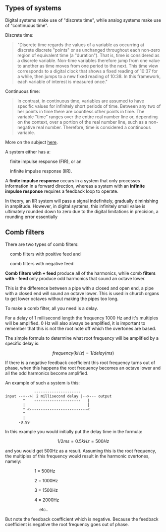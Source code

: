 ## Types of systems

Digital systems make use of "discrete time", while analog systems make use of "continuous time".

Discrete time:

> "Discrete time regards the values ​​of a variable as occurring at discrete discrete "points" or as unchanged throughout each non-zero region of equivalent time (a "duration"). That is, time is considered as a discrete variable. Non-time variables therefore jump from one value to another as time moves from one period to the next. This time view corresponds to a digital clock that shows a fixed reading of 10:37 for a while, then jumps to a new fixed reading of 10:38. In this framework, each variable of interest is measured once."

Continuous time:

> In contrast, in continuous time, variables are assumed to have specific values ​​for infinitely short periods of time. Between any two of her points in time there are countless other points in time. The variable "time" ranges over the entire real number line or, depending on the context, over a portion of the real number line, such as a non-negative real number. Therefore, time is considered a continuous variable.

More on the subject [here](https://academic-accelerator.com/encyclopedia/discrete-time-and-continuous-time).

A system either has a:

    finite impulse response (FIR), or an

    infinite impulse response (IIR).

A **finite impulse response** occurs in a system that only processes information in a forward direction, whereas a system with an **infinite impulse response** requires a feedback loop to operate.

In theory, an IIR system will pass a signal indefinitely, gradually diminishing in amplitude. However, in digital systems, this infinitely small value is ultimately rounded down to zero due to the digital limitations in precision, a rounding error essentially

## Comb filters

There are two types of comb filters:

    comb filters with positive feed and

    comb filters with negative feed 

**Comb filters with + feed** produce all of the harmonics, while comb **filters with - feed** only produce odd harmonics that sound an octave lower.

This is the difference between a pipe with a closed and open end, a pipe with a closed end will sound an octave lower. This is used in church organs to get lower octaves without making the pipes too long. 

To make a comb filter, all you need is a delay.

For a delay of 1 millisecond length the frequency 1000 Hz and it's multiples will be amplified. 0 Hz will also always be amplified, it is important to remember that this is not the root note off which the overtones are based.

The simple formula to determine what root frequency will be amplified by a specific delay is:

$$
frequency(kHz) = 1/delay(ms)
$$

If there is a negative feedback coefficient this root frequency turns out of phase, when this happens the root frequency becomes an octave lower and all the odd harmonics become amplified.

An example of such a system is this:

```
             ---------------------
input --+-->| 2 millisecond delay |-->--- output
        ^    ---------------------   |
        |                            |
        * <--------------------------<
        ^
        |
      -0.99
```

In this example you would initially put the delay time in the formula:

$$
1/2ms = 0.5kHz = 500Hz
$$

and you would get 500Hz as a result. Assuming this is the root frequency, the multiples of this frequency would result in the harmonic overtones, namely:

                        1 = 500Hz

                        2 = 1000Hz

                        3 = 1500Hz

                        4 = 2000Hz

                            etc.. 

But note the feedback coefficient which is negative. Because the feedback coefficient is negative the root frequency goes out of phase. 
